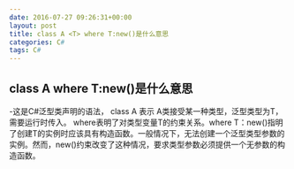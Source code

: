 ```yaml
---
date: 2016-07-27 09:26:31+00:00
layout: post
title: class A <T> where T:new()是什么意思
categories: C#
tags: C#
---
```

class A <T> where T:new()是什么意思
-----------------------------------

-这是C#泛型类声明的语法，
class A<T> 表示 A类接受某一种类型，泛型类型为T，需要运行时传入。
where表明了对类型变量T的约束关系。where T：new()指明了创建T的实例时应该具有构造函数。一般情况下，无法创建一个泛型类型参数的实例。然而，new()约束改变了这种情况，要求类型参数必须提供一个无参数的构造函数。
